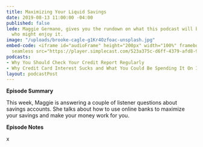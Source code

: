 ```yaml
---
title: Maximizing Your Liquid Savings
date: 2019-08-13 11:00:00 -04:00
published: false
lede: Maggie Germano, gives you the rundown on what this podcast will be like and
  who might enjoy it.
image: "/uploads/brooke-cagle-g1Kr4Ozfoac-unsplash.jpg"
embed-code: <iframe id="audioFrame" height="200px" width="100%" frameborder="no" scrolling="no"
  seamless src="https://player.simplecast.com/523a375c-d6ff-4379-afd8-9b1257b6ea60?dark=false"></iframe>
podcasts:
- Why You Should Check Your Credit Report Regularly
- Why Credit Card Interest Sucks and What You Could Be Spending It On Instead
layout: podcastPost
---
```


**Episode Summary**

This week, Maggie is answering a couple of listener questions about savings accounts. She talks about how to use online banks to maximize your savings and make your money work for you.

**Episode Notes**

x